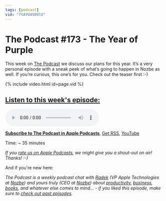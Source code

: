 ```yaml
---
tags: [podcast]
vid: "7tAYU4S89lU"
---
```


# The Podcast #173 - The Year of Purple

This week on [The Podcast][p] we discuss our plans for this year. It’s a very personal episode with a sneak peek of what’s going to happen in Nozbe as well. If you’re curious, this one’s for you. Check out the teaser first :-)

{% include video.html id=page.vid %}

<!--More-->

## [Listen to this week's episode:][e]

<audio controls>
<source src="https://files.nozbe.com/podcast/173.mp3" type="audio/mpeg">
</audio>

**[Subscribe to The Podcast in Apple Podcasts][i]**, [Get RSS][rss], [YouTube][y]

Time: ~ 35 minutes

*If you [rate us on Apple Podcasts][i], we might give you a shout-out on air! Thanks! :-)*

And if you're new here:

*The Podcast is a weekly podcast chat with [Radek][r] (VP Apple Technologies at [Nozbe][n]) and yours truly (CEO at [Nozbe][n]) about [productivity](/tag/productivity), [business](/tag/business), [books](/tag/books), and whatever else comes to mind... - if you liked this episode, make sure to [check out past episodes](/tag/podcast).*

[y]: https://www.youtube.com/channel/UCkWk8xKe3pq_87io7CXBCgQ
[rss]: https://thepodcast.fm/episodes?format=RSS
[e]: https://thepodcast.fm/episodes/173

[p]: https://thepodcast.fm/
[n]: https://nozbe.com/
[r]: https://radex.io/
[i]: https://itunes.apple.com/podcast/the-podcast/id1012329770
[o]: https://ipadonly.com

[pm]: http://productivemag.com/